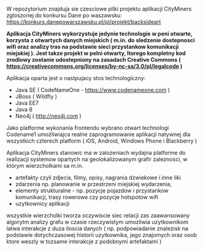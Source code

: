 W repozytorium znajduja sie czesciowe pliki projektu aplikacji CityMiners zgloszonej do konkursu Dane po waszawsku: https://konkurs.danepowarszawsku.pl/pl/projekt/backsideart

**Aplikacja CityMiners wykorzystuje jedynie technologie w peni otwarte, korzysta z otwartych danych miejskich ( m.in. do sledzenie dostepnosci wifi oraz analizy tras na podstawie sieci przystankow komunikacji miejskiej ). Jest takze projekt w pelni otwarty, ltorego kompletny kod zrodlowy zostanie udostepniony na zasadach Creative Commons ( https://creativecommons.org/licenses/by-nc-sa/3.0/pl/legalcode )**

Aplikacja oparta jest o nastpujacy stos technologiczny:

- Java SE ( CodeNameOne - https://www.codenameone.com )
- JBoss ( Wildfly )
- Java EE7
- Java 8
- Neo4j ( http://neo4j.com )

Jako platforme wykonania frontendu wybrano otwart technologi Codename1 umożliwiajca realne zaprogramowanie aplikacji natywnej dla wszystkich czterech platform ( iOS, Android, Windows Phone i Blackberry )

Aplikacja CityMiners stanowic ma w zalozeniach wydajna platforme do realizacji systemow opartych na geolokalizowanym grafir zaleznosci, w którym wierzcholkami sa m.in.

- artefakty czyli zdjecia, filmy, opisy, nagrania dzwiekowe i inne liki
- zdarzenia np. planowanie w przestrzeni miejskiej wydarzenia,
- elementy strukturalne - np. pozycje pojazdow i przystankow komunikacji, trasy rowerowe czy pozycje hotspotow wifi
- uzytkownicy aplikacji
 
wszystkie wierzcholki tworza oczywiscie siec relacji zas zaawansowany algorytm analizy grafu w czasie rzeczywistym umozliwia uzytkownikom latwa interakcje z duza iloscia danych ( np. podpowiadanie znalezisk na podstawie dotychczasowej historii uzytkownika, jego znajomych oraz osob ktore weszly w tozsame interakcje z podobnymi artefaktami )
